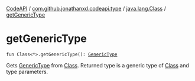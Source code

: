 [CodeAPI](../../index.md) / [com.github.jonathanxd.codeapi.type](../index.md) / [java.lang.Class](index.md) / [getGenericType](.)

# getGenericType

`fun Class<*>.getGenericType(): `[`GenericType`](../-generic-type/index.md)

Gets [GenericType](../-generic-type/index.md) from [Class](#). Returned type is a generic type of [Class](#) and type parameters.

